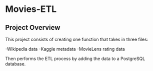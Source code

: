 # Movies-ETL

## Project Overview

This project consists of creating one function that takes in three files:

-Wikipedia data
-Kaggle metadata
-MovieLens rating data

Then performs the ETL process by adding the data to a PostgreSQL database.
